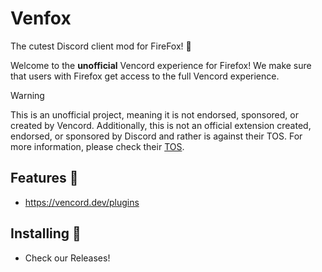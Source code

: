 # Venfox
The cutest Discord client mod for FireFox! 🦊

Welcome to the **unofficial** Vencord experience for Firefox! We make sure that users with Firefox get access to the full Vencord experience.

> [!WARNING]
> This is an unofficial project, meaning it is not endorsed, sponsored, or created by Vencord. Additionally, this is not an official extension created, endorsed, or sponsored by Discord and rather is against their TOS. For more information, please check their [TOS](https://discord.com/terms).

## Features 🚀
- https://vencord.dev/plugins

## Installing 📩
- Check our Releases!
